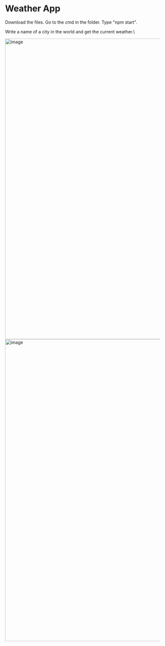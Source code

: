 # Weather App

Download the files.
Go to the cmd in the folder.
Type "npm start".
 
Write a name of a city in the world and get the current weather.\

<img width="978" alt="image" src="https://github.com/Idan1414/Weather-App/assets/133697418/dc20fe41-7b07-4ef6-ae77-fb1d1bb8d907">

<img width="983" alt="image" src="https://github.com/Idan1414/Weather-App/assets/133697418/ff6d1184-939c-4994-b369-32bc411bd546">
